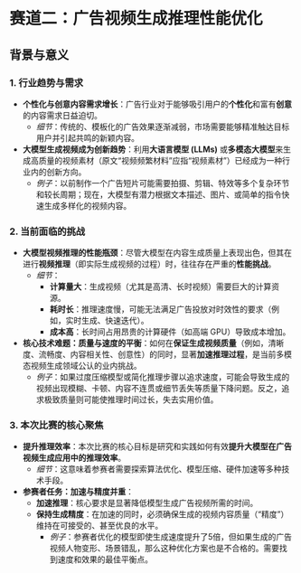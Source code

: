 # 赛道二：广告视频生成推理性能优化
## 背景与意义
### 1. 行业趋势与需求
* **个性化与创意内容需求增长**：广告行业对于能够吸引用户的**个性化**和富有**创意**的内容需求日益迫切。
    * *细节*：传统的、模板化的广告效果逐渐减弱，市场需要能够精准触达目标用户并引起共鸣的新颖内容。
* **大模型生成视频成为创新趋势**：利用**大语言模型 (LLMs)** 或**多模态大模型**来生成高质量的视频素材（原文“视频频繁材料”应指“视频素材”）已经成为一种行业内的创新方向。
    * *例子*：以前制作一个广告短片可能需要拍摄、剪辑、特效等多个复杂环节和较长周期；现在，大模型有潜力根据文本描述、图片、或简单的指令快速生成多样化的视频内容。
### 2. 当前面临的挑战
* **大模型视频推理的性能瓶颈**：尽管大模型在内容生成质量上表现出色，但其在进行**视频推理**（即实际生成视频的过程）时，往往存在严重的**性能挑战**。
    * *细节*：
        * **计算量大**：生成视频（尤其是高清、长时视频）需要巨大的计算资源。
        * **耗时长**：推理速度慢，可能无法满足广告投放对时效性的要求（例如，实时生成、快速迭代）。
        * **成本高**：长时间占用昂贵的计算硬件（如高端 GPU）导致成本增加。
* **核心技术难题：质量与速度的平衡**：如何在**保证生成视频质量**（例如，清晰度、流畅度、内容相关性、创意性）的同时，显著**加速推理过程**，是当前多模态视频生成领域公认的业内挑战。
    * *例子*：如果过度压缩模型或简化推理步骤以追求速度，可能会导致生成的视频出现模糊、卡顿、内容不连贯或细节丢失等质量下降问题。反之，追求极致质量则可能使推理时间过长，失去实用价值。
### 3. 本次比赛的核心聚焦
* **提升推理效率**：本次比赛的核心目标是研究和实践如何有效**提升大模型在广告视频生成应用中的推理效率**。
    * *细节*：这意味着参赛者需要探索算法优化、模型压缩、硬件加速等多种技术手段。
* **参赛者任务：加速与精度并重**：
    * **加速推理**：核心要求是显著降低模型生成广告视频所需的时间。
    * **保持生成精度**：在加速的同时，必须确保生成的视频内容质量（“精度”）维持在可接受的、甚至优良的水平。
        * *例子*：参赛者优化的模型即使生成速度提升了5倍，但如果生成的广告视频人物变形、场景错乱，那么这种优化方案也是不合格的。需要找到速度和效果的最佳平衡点。